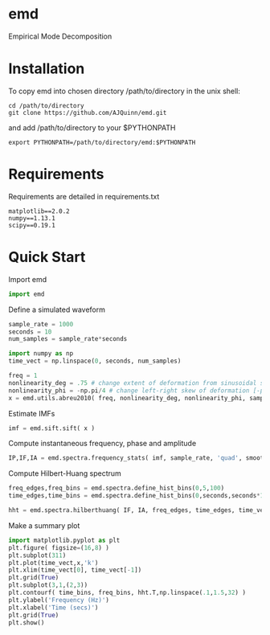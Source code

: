 # emd
Empirical Mode Decomposition

# Installation

To copy emd into chosen directory /path/to/directory in the unix shell:

```shell
cd /path/to/directory
git clone https://github.com/AJQuinn/emd.git
```
and add /path/to/directory to your $PYTHONPATH

```shell
export PYTHONPATH=/path/to/directory/emd:$PYTHONPATH
```

# Requirements

Requirements are detailed in requirements.txt

```
matplotlib==2.0.2
numpy==1.13.1
scipy==0.19.1
```

# Quick Start

Import emd

```python
import emd
```

Define a simulated waveform

```python
sample_rate = 1000
seconds = 10
num_samples = sample_rate*seconds

import numpy as np
time_vect = np.linspace(0, seconds, num_samples)

freq = 1
nonlinearity_deg = .75 # change extent of deformation from sinusoidal shape [-1 to 1]
nonlinearity_phi = -np.pi/4 # change left-right skew of deformation [-pi to pi]
x = emd.utils.abreu2010( freq, nonlinearity_deg, nonlinearity_phi, sample_rate, seconds )
```

Estimate IMFs

```python
imf = emd.sift.sift( x )
```

Compute instantaneous frequency, phase and amplitude

```python
IP,IF,IA = emd.spectra.frequency_stats( imf, sample_rate, 'quad', smooth_phase=31 )
```
Compute Hilbert-Huang spectrum

```python
freq_edges,freq_bins = emd.spectra.define_hist_bins(0,5,100)
time_edges,time_bins = emd.spectra.define_hist_bins(0,seconds,seconds*100)

hht = emd.spectra.hilberthuang( IF, IA, freq_edges, time_edges, time_vect)
```
Make a summary plot

```python
import matplotlib.pyplot as plt
plt.figure( figsize=(16,8) )
plt.subplot(311)
plt.plot(time_vect,x,'k')
plt.xlim(time_vect[0], time_vect[-1])
plt.grid(True)
plt.subplot(3,1,(2,3))
plt.contourf( time_bins, freq_bins, hht.T,np.linspace(.1,1.5,32) )
plt.ylabel('Frequency (Hz)')
plt.xlabel('Time (secs)')
plt.grid(True)
plt.show()
```

